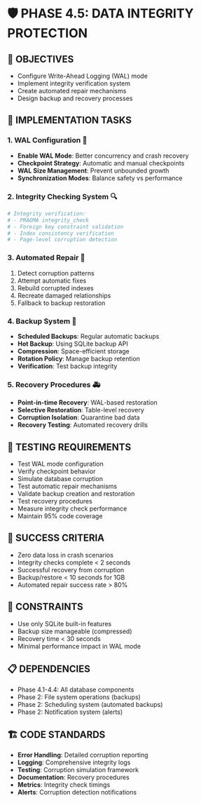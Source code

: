 # 🛡️ PHASE 4.5: DATA INTEGRITY PROTECTION

## 📝 OBJECTIVES
- Configure Write-Ahead Logging (WAL) mode
- Implement integrity verification system
- Create automated repair mechanisms
- Design backup and recovery processes

## 🔧 IMPLEMENTATION TASKS

### 1. WAL Configuration 📝
- **Enable WAL Mode**: Better concurrency and crash recovery
- **Checkpoint Strategy**: Automatic and manual checkpoints
- **WAL Size Management**: Prevent unbounded growth
- **Synchronization Modes**: Balance safety vs performance

### 2. Integrity Checking System 🔍
```python
# Integrity verification:
# - PRAGMA integrity_check
# - Foreign key constraint validation
# - Index consistency verification
# - Page-level corruption detection
```

### 3. Automated Repair 🔧
1. Detect corruption patterns
2. Attempt automatic fixes
3. Rebuild corrupted indexes
4. Recreate damaged relationships
5. Fallback to backup restoration

### 4. Backup System 💾
- **Scheduled Backups**: Regular automatic backups
- **Hot Backup**: Using SQLite backup API
- **Compression**: Space-efficient storage
- **Rotation Policy**: Manage backup retention
- **Verification**: Test backup integrity

### 5. Recovery Procedures 🚑
- **Point-in-time Recovery**: WAL-based restoration
- **Selective Restoration**: Table-level recovery
- **Corruption Isolation**: Quarantine bad data
- **Recovery Testing**: Automated recovery drills

## 🧪 TESTING REQUIREMENTS
- Test WAL mode configuration
- Verify checkpoint behavior
- Simulate database corruption
- Test automatic repair mechanisms
- Validate backup creation and restoration
- Test recovery procedures
- Measure integrity check performance
- Maintain 95% code coverage

## 🎯 SUCCESS CRITERIA
- Zero data loss in crash scenarios
- Integrity checks complete < 2 seconds
- Successful recovery from corruption
- Backup/restore < 10 seconds for 1GB
- Automated repair success rate > 80%

## 🚫 CONSTRAINTS
- Use only SQLite built-in features
- Backup size manageable (compressed)
- Recovery time < 30 seconds
- Minimal performance impact in WAL mode

## 📋 DEPENDENCIES
- Phase 4.1-4.4: All database components
- Phase 2: File system operations (backups)
- Phase 2: Scheduling system (automated backups)
- Phase 2: Notification system (alerts)

## 🏗️ CODE STANDARDS
- **Error Handling**: Detailed corruption reporting
- **Logging**: Comprehensive integrity logs
- **Testing**: Corruption simulation framework
- **Documentation**: Recovery procedures
- **Metrics**: Integrity check timings
- **Alerts**: Corruption detection notifications